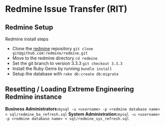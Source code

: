 # Redmine Issue Transfer (RIT)

## Redmine Setup

Redmine install steps
* Clone the [redmine](https://github.com/redmine/redmine) repository `git clone git@github.com:redmine/redmine.git`
* Move to the redmine directory `cd redmine`
* Set the git branch to version 3.3.3 `git checkout 3.3.3`
* Install the Ruby Gems by running `bundle install`
* Setup the database with `rake db:create db:migrate`

## Resetting / Loading Extreme Engineering Redmine instance

**Business Administrators:**`mysql -u <username> -p <redmine database name> < sql/redmine_ba_refresh.sql`
**System Administration:**`mysql -u <username> -p <redmine database name> < sql/redmine_sys_refresh.sql`
